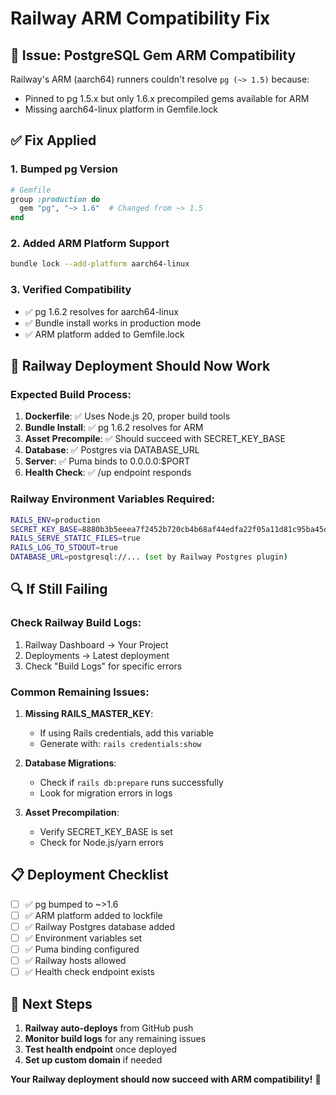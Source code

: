 # Railway ARM Compatibility Fix

## 🚨 **Issue**: PostgreSQL Gem ARM Compatibility

Railway's ARM (aarch64) runners couldn't resolve `pg (~> 1.5)` because:
- Pinned to pg 1.5.x but only 1.6.x precompiled gems available for ARM
- Missing aarch64-linux platform in Gemfile.lock

## ✅ **Fix Applied**

### **1. Bumped pg Version**
```ruby
# Gemfile
group :production do
  gem "pg", "~> 1.6"  # Changed from ~> 1.5
end
```

### **2. Added ARM Platform Support**
```bash
bundle lock --add-platform aarch64-linux
```

### **3. Verified Compatibility**
- ✅ pg 1.6.2 resolves for aarch64-linux
- ✅ Bundle install works in production mode
- ✅ ARM platform added to Gemfile.lock

## 🎯 **Railway Deployment Should Now Work**

### **Expected Build Process**:
1. **Dockerfile**: ✅ Uses Node.js 20, proper build tools
2. **Bundle Install**: ✅ pg 1.6.2 resolves for ARM
3. **Asset Precompile**: ✅ Should succeed with SECRET_KEY_BASE
4. **Database**: ✅ Postgres via DATABASE_URL
5. **Server**: ✅ Puma binds to 0.0.0.0:$PORT
6. **Health Check**: ✅ /up endpoint responds

### **Railway Environment Variables Required**:
```bash
RAILS_ENV=production
SECRET_KEY_BASE=8880b3b5eeea7f2452b720cb4b68af44edfa22f05a11d81c95ba45d3ef0d8bd2e4ae42fa3bd4902b8df4c463fe2a137d2c4b078f30b56478cb173a2d624f585e
RAILS_SERVE_STATIC_FILES=true
RAILS_LOG_TO_STDOUT=true
DATABASE_URL=postgresql://... (set by Railway Postgres plugin)
```

## 🔍 **If Still Failing**

### **Check Railway Build Logs**:
1. Railway Dashboard → Your Project
2. Deployments → Latest deployment
3. Check "Build Logs" for specific errors

### **Common Remaining Issues**:

1. **Missing RAILS_MASTER_KEY**:
   - If using Rails credentials, add this variable
   - Generate with: `rails credentials:show`

2. **Database Migrations**:
   - Check if `rails db:prepare` runs successfully
   - Look for migration errors in logs

3. **Asset Precompilation**:
   - Verify SECRET_KEY_BASE is set
   - Check for Node.js/yarn errors

## 📋 **Deployment Checklist**

- [ ] ✅ pg bumped to ~>1.6
- [ ] ✅ ARM platform added to lockfile
- [ ] ✅ Railway Postgres database added
- [ ] ✅ Environment variables set
- [ ] ✅ Puma binding configured
- [ ] ✅ Railway hosts allowed
- [ ] ✅ Health check endpoint exists

## 🚀 **Next Steps**

1. **Railway auto-deploys** from GitHub push
2. **Monitor build logs** for any remaining issues
3. **Test health endpoint** once deployed
4. **Set up custom domain** if needed

**Your Railway deployment should now succeed with ARM compatibility!** 🎉
